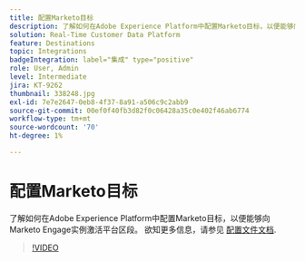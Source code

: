 ```yaml
---
title: 配置Marketo目标
description: 了解如何在Adobe Experience Platform中配置Marketo目标，以便能够向Marketo Engage实例激活平台区段。
solution: Real-Time Customer Data Platform
feature: Destinations
topic: Integrations
badgeIntegration: label="集成" type="positive"
role: User, Admin
level: Intermediate
jira: KT-9262
thumbnail: 338248.jpg
exl-id: 7e7e2647-0eb8-4f37-8a91-a506c9c2abb9
source-git-commit: 00ef0f40fb3d82f0c06428a35c0e402f46ab6774
workflow-type: tm+mt
source-wordcount: '70'
ht-degree: 1%

---
```


# 配置Marketo目标

了解如何在Adobe Experience Platform中配置Marketo目标，以便能够向Marketo Engage实例激活平台区段。 欲知更多信息，请参见 [配置文件文档](https://experienceleague.adobe.com/docs/experience-platform/rtcdp/profile/profile-browse.html).

>[!VIDEO](https://video.tv.adobe.com/v/338248?learn=on)

